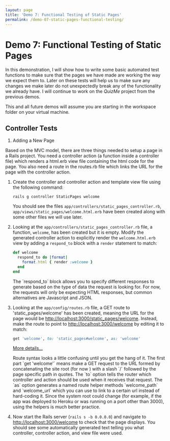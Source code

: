 ```yaml
---
layout: page
title: 'Demo 7: Functional Testing of Static Pages'
permalink: /demo-07-static-pages-functional-testing/
---
```


# Demo 7: Functional Testing of Static Pages

In this demonstration, I will show how to write some basic automated test functions to make sure that the pages we have made are working the way we expect them to. Later on these tests will help us to make sure any changes we make later do not unexpectedly break any of the functionality we already have. I will continue to work on the _QuizMe_ project from the previous demos.

This and all future demos will assume you are starting in the workspace folder on your virtual machine.

## Controller Tests




1. Adding a New Page

Based on the MVC model, there are three things needed to setup a page in a Rails project. You need a controller action (a function inside a controller file) which renders a html.erb view file containing the html code for the page. You also need a route in the routes.rb file which links the URL for the page with the controller action.

1. Create the controller and controller action and template view file using the following command:

    `rails g controller StaticPages welcome`

    You should see the files `app/controllers/static_pages_controller.rb`, `app/views/static_pages/welcome.html.erb` have been created along with some other files we will use later.

1. Looking at the `app/controllers/static_pages_controller.rb` file, a function, `welcome`, has been created but it is empty. Modify the generated controller action to explicitly render the `welcome.html.erb` view by adding a `respond_to` block with a `render` statement to match:

    ```ruby
    def welcome
      respond_to do |format|
        format.html { render :welcome }
      end
    end
    ```

    <div class="collapse" id="moreDetails1-2">
    <p class="text-muted mr-3 ml-3">
      The `respond_to` block allows you to specify different responses to generate based on the type of data the request is looking for. For now, the requests will only be expecting HTML responses, but common alternatives are Javascript and JSON.
    </p>
    </div>

1. Looking at the `app/config/routes.rb` file, a GET route to 'static_pages/welcome' has been created, meaning the URL for the page would be <http://localhost:3000/static_pages/welcome>. Instead, make the route to point to <http://localhost:3000/welcome> by editing it to match:

    ```ruby
    get 'welcome', to: 'static_pages#welcome', as: 'welcome'
    ```

    <span><a class="text-muted" data-toggle="collapse" href="#moreDetails1-3" role="button" aria-expanded="false" aria-controls="moreDetails1-3">More details...</a></span>

    <div class="collapse" id="moreDetails1-3">
    <p class="text-muted mr-3 ml-3">
      Route syntax looks a little confusing until you get the hang of it. The first part `get 'welcome'` means make a GET request to the URL formed by concatenating the site root (for now <http://localhost:3000>) with a slash `/` followed by the page specific path in quotes. The `to` option tells the router which controller and action should be used when it receives that request. The `as` option generates a named route helper methods `welcome_path` and `welcome_url` which you can use to link to a certain url instead of hard-coding it. Since the system root could change (for example, if the app was deployed to Heroku or was running on a port other than 3000), using the helpers is much better practice.
    </p>
    </div>

1. Now start the Rails server (`rails s -b 0.0.0.0`) and navigate to <http://localhost:3000/welcome> to check that the page displays. You should see some automatically generated text telling you what controller, controller action, and view file were used.